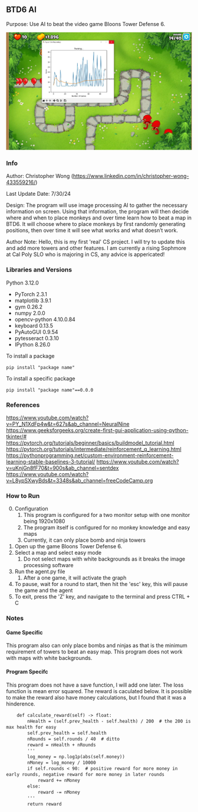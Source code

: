 ## BTD6 AI 
Purpose: Use AI to beat the video game Bloons Tower Defense 6.

![plot](./screenshots/BTD6.JPG)

### Info
Author: Christopher Wong (https://www.linkedin.com/in/christopher-wong-433559216/)

Last Update Date: 7/30/24

Design:
The program will use image processing AI to gather the necessary information on screen. Using that information, the program will then decide where and when to place monkeys and over time learn how to beat a map in BTD6. It will choose where to place monkeys by first randomly generating positions, then over time it will see what works and what doesn’t work.

Author Note:
Hello, this is my first 'real' CS project. I will try to update this and add more towers and other features. I am currently a rising Sophmore at Cal Poly SLO who is majoring in CS, any advice is appericated!

### Libraries and Versions
Python 3.12.0

- PyTorch 2.3.1
- matplotlib 3.9.1
- gym 0.26.2
- numpy 2.0.0
- opencv-python 4.10.0.84
- keyboard 0.13.5
- PyAutoGUI 0.9.54
- pytesseract 0.3.10
- IPython 8.26.0

To install a package
```
pip install "package name"
```
To install a specific package
```
pip install "package name"==0.0.0
```

### References

https://www.youtube.com/watch?v=PY_N1XdFp4w&t=627s&ab_channel=NeuralNine 
https://www.geeksforgeeks.org/create-first-gui-application-using-python-tkinter/#
https://pytorch.org/tutorials/beginner/basics/buildmodel_tutorial.html 
https://pytorch.org/tutorials/intermediate/reinforcement_q_learning.html 
https://pythonprogramming.net/custom-environment-reinforcement-learning-stable-baselines-3-tutorial/
https://www.youtube.com/watch?v=uKnjGn8fF70&t=900s&ab_channel=sentdex 
https://www.youtube.com/watch?v=L8ypSXwyBds&t=3348s&ab_channel=freeCodeCamp.org 

### How to Run

0. Configuration
    1. This program is configured for a two monitor setup with one monitor being 1920x1080
    2. The program itself is configured for no monkey knowledge and easy maps
    3. Currently, it can only place bomb and ninja towers
1. Open up the game Bloons Tower Defense 6.
2. Select a map and select easy mode
    1. Do not select maps with white backgrounds as it breaks the image processing software
3. Run the agent.py file
    1. After a one game, it will activate the graph
4. To pause, wait for a round to start, then hit the 'esc' key, this will pause the game and the agent
5. To exit, press the 'Z' key, and navigate to the terminal and press CTRL + C

### Notes
#### Game Specific
This program also can only place bombs and ninjas as that is the minimum requirement of towers to beat an easy map. This program does not work with maps with white backgrounds. 

#### Program Specifc
This program does not have a save function, I will add one later. The loss function is mean error squared. 
The reward is caculated below. It is possible to make the reward also have money calculations, but I found that it was a hinderence. 
```
    def calculate_reward(self) -> float:
        nHealth = (self.prev_health - self.health) / 200  # the 200 is max health for easy
        self.prev_health = self.health
        nRounds = self.rounds / 40  # ditto
        reward = nHealth + nRounds
        '''
        log_money = np.log1p(abs(self.money))
        nMoney = log_money / 10000
        if self.rounds < 90:  # positive reward for more money in early rounds, negative reward for more money in later rounds
            reward += nMoney
        else:
            reward -= nMoney
        '''
        return reward
```